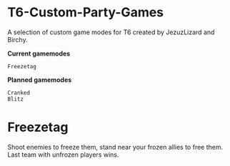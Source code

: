 # T6-Custom-Party-Games
A selection of custom game modes for T6 created by JezuzLizard and Birchy.

**Current gamemodes**
```
Freezetag
```

**Planned gamemodes**
```
Cranked
Blitz
```

# Freezetag
Shoot enemies to freeze them, stand near your frozen allies to free them. Last team with unfrozen players wins.
